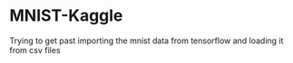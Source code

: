 # MNIST-Kaggle
Trying to get past importing the mnist data from tensorflow and loading it from csv files
